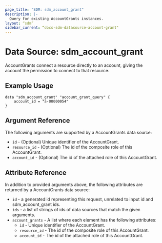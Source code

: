 ```yaml
---
page_title: "SDM: sdm_account_grant"
description: |-
  Query for existing AccountGrants instances.
layout: “sdm”
sidebar_current: “docs-sdm-datasource-account-grant"
---
```

# Data Source: sdm_account_grant

AccountGrants connect a resource directly to an account, giving the account the permission to connect to that resource.
## Example Usage

```hcl
data "sdm_account_grant" "account_grant_query" {
    account_id = "a-00000054"
}
```
## Argument Reference
The following arguments are supported by a AccountGrants data source:
* `id` - (Optional) Unique identifier of the AccountGrant.
* `resource_id` - (Optional) The id of the composite role of this AccountGrant.
* `account_id` - (Optional) The id of the attached role of this AccountGrant.
## Attribute Reference
In addition to provided arguments above, the following attributes are returned by a AccountGrants data source:
* `id` - a generated id representing this request, unrelated to input id and sdm_account_grant ids.
* `ids` - a list of strings of ids of data sources that match the given arguments.
* `account_grants` - A list where each element has the following attributes:
	* `id` - Unique identifier of the AccountGrant.
	* `resource_id` - The id of the composite role of this AccountGrant.
	* `account_id` - The id of the attached role of this AccountGrant.
